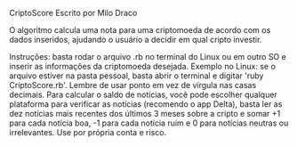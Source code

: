 CriptoScore
Escrito por Milo Draco

O algoritmo calcula uma nota para uma criptomoeda de acordo com os dados inseridos, ajudando o usuário a decidir em qual cripto investir.

Instruções: basta rodar o arquivo .rb no terminal do Linux ou em outro SO e inserir as informações da criptomoeda desejada. Exemplo no Linux: se o arquivo estiver na pasta pessoal, basta abrir o terminal e digitar 'ruby CriptoScore.rb'. Lembre de usar ponto em vez de vírgula nas casas decimais. Para calcular o saldo de notícias, você pode escolher qualquer plataforma para verificar as notícias (recomendo o app Delta), basta ler as dez notícias mais recentes dos últimos 3 meses sobre a cripto e somar +1 para cada notícia boa, -1 para cada notícia ruim e 0 para notícias neutras ou irrelevantes. Use por própria conta e risco.

